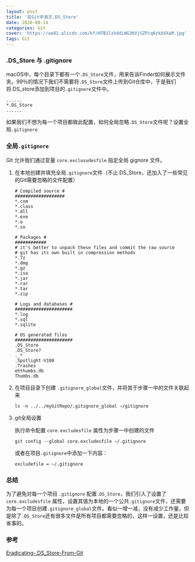 ```yaml
---
layout: post
title: '在Git中消灭.DS_Store'
date: 2020-08-14
categories: Git
cover: 'https://ae01.alicdn.com/kf/HTB1lxhddLWG3KVjSZPcq6zkbXXaM.jpg'
tags: Git 
---
```


### .DS_Store 与 .gitignore

macOS中，每个目录下都有一个`.DS_Store`文件，用来告诉Finder如何展示文件夹。99％的情况下我们不需要将`.DS_Store`文件上传到Git仓库中，于是我们将.DS_store添加到项目的`.gitignore`文件中。

```
......
*.DS_Store
......
```

如果我们不想为每一个项目都做此配置，如何全局忽略`.DS_Store`文件呢？设置全局`.gitignore`

### 全局`.gitignore`

Git 允许我们通过变量 `core.exclusudesfile` 指定全局 gignore 文件。

1. 在本地创建并填充全局`.gitignore`文件（不止.DS_Store，还加入了一些常见的Git需要忽略的文件配置）
    ```
    # Compiled source #
    ###################
    *.com
    *.class
    *.dll
    *.exe
    *.o
    *.so
    
    # Packages #
    ############
    # it's better to unpack these files and commit the raw source
    # git has its own built in compression methods
    *.7z
    *.dmg
    *.gz
    *.iso
    *.jar
    *.rar
    *.tar
    *.zip
    
    # Logs and databases #
    ######################
    *.log
    *.sql
    *.sqlite
    
    # OS generated files 
    ######################
    .DS_Store
    .DS_Store?
    ._*
    .Spotlight-V100
    .Trashes
    ehthumbs.db
    Thumbs.db   
    ```


2. 在项目目录下创建 `.gitignore_global`文件，并将其于步骤一中的文件关联起来

   ```
   ls -n ../../myGitRepo/.gitignore_global ~/gitignore
   ```

3. git全局设置

   执行命令配置 `core.excludesfile` 属性为步骤一中创建的文件

   ```
   git config --global core.excludesfile ~/.gitignore
   ```

   或者在项目`.gitignore`中添加一下内容：

   ```
   excludefile = ~/.gitignore
   ```



### 总结

为了避免对每一个项目 `.gitignore` 配置`.DS_Store`，我们引入了设置了`core.excludesfile` 属性，设置其值为本地的一个公共`.gitignore`文件，还需要为每一个项目创建`.gitignore_global`文件。看似一增一减，没有减少工作量，但是除了`.DS_Store`还有很多文件是所有项目都需要忽略的，这样一设置，还是比较省事的。



### 参考

[Eradicating-.DS_Store-From-Git](https://0xmachos.com/2020-01-22-Eradicating-.DS_Store-From-Git/)

